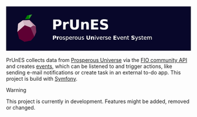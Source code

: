![](.github/readme-header.png)

PrUnES collects data from [Prosperous Universe](https://prosperousuniverse.com/)
via the [FIO community API](https://fio.fnar.net/) and
creates [events](https://en.wikipedia.org/wiki/Event-driven_programming), which can be listened to and trigger
actions, like sending e-mail notifications or create task in an external to-do app.
This project is build with [Symfony](https://symfony.com).

> [!WARNING]
> This project is currently in development. Features might be added, removed or changed. 